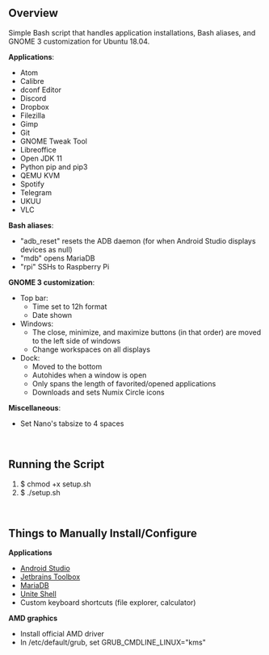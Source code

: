 ## Overview

Simple Bash script that handles application installations, Bash aliases, and GNOME 3 customization for Ubuntu 18.04.

<b>Applications</b>:
* Atom
* Calibre
* dconf Editor
* Discord
* Dropbox
* Filezilla
* Gimp
* Git
* GNOME Tweak Tool
* Libreoffice
* Open JDK 11
* Python pip and pip3
* QEMU KVM
* Spotify
* Telegram
* UKUU
* VLC

<b>Bash aliases</b>:
* "adb_reset" resets the ADB daemon (for when Android Studio displays devices as null)
* "mdb" opens MariaDB
* "rpi" SSHs to Raspberry Pi

<b>GNOME 3 customization</b>:
* Top bar:
  * Time set to 12h format
  * Date shown
* Windows:
  * The close, minimize, and maximize buttons (in that order) are moved to the left side of windows
  * Change workspaces on all displays
* Dock:
  * Moved to the bottom
  * Autohides when a window is open
  * Only spans the length of favorited/opened applications
  * Downloads and sets Numix Circle icons

<b>Miscellaneous</b>:
* Set Nano's tabsize to 4 spaces


<br/>

## Running the Script
1. $ chmod +x setup.sh
2. $ ./setup.sh


<br/>

## Things to Manually Install/Configure

<b>Applications</b>
* [Android Studio](https://developer.android.com/studio/)
* [Jetbrains Toolbox](https://www.jetbrains.com/toolbox/)
* [MariaDB](https://linuxize.com/post/how-to-install-mariadb-on-ubuntu-18-04/)
* [Unite Shell](https://github.com/hardpixel/unite-shell/blob/master/README.md)
* Custom keyboard shortcuts (file explorer, calculator)

<b>AMD graphics</b>
* Install official AMD driver
* In /etc/default/grub, set GRUB_CMDLINE_LINUX="kms"
